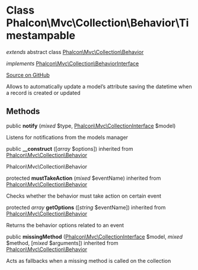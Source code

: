 # Class **Phalcon\\Mvc\\Collection\\Behavior\\Timestampable**

*extends* abstract class [Phalcon\Mvc\Collection\Behavior](/en/3.2/api/Phalcon_Mvc_Collection_Behavior)

*implements* [Phalcon\Mvc\Collection\BehaviorInterface](/en/3.2/api/Phalcon_Mvc_Collection_BehaviorInterface)

<a href="https://github.com/phalcon/cphalcon/blob/master/phalcon/mvc/collection/behavior/timestampable.zep" class="btn btn-default btn-sm">Source on GitHub</a>

Allows to automatically update a model’s attribute saving the
datetime when a record is created or updated


## Methods
public  **notify** (*mixed* $type, [Phalcon\Mvc\CollectionInterface](/en/3.2/api/Phalcon_Mvc_CollectionInterface) $model)

Listens for notifications from the models manager



public  **__construct** ([*array* $options]) inherited from [Phalcon\Mvc\Collection\Behavior](/en/3.2/api/Phalcon_Mvc_Collection_Behavior)

Phalcon\\Mvc\\Collection\\Behavior



protected  **mustTakeAction** (*mixed* $eventName) inherited from [Phalcon\Mvc\Collection\Behavior](/en/3.2/api/Phalcon_Mvc_Collection_Behavior)

Checks whether the behavior must take action on certain event



protected *array* **getOptions** ([*string* $eventName]) inherited from [Phalcon\Mvc\Collection\Behavior](/en/3.2/api/Phalcon_Mvc_Collection_Behavior)

Returns the behavior options related to an event



public  **missingMethod** ([Phalcon\Mvc\CollectionInterface](/en/3.2/api/Phalcon_Mvc_CollectionInterface) $model, *mixed* $method, [*mixed* $arguments]) inherited from [Phalcon\Mvc\Collection\Behavior](/en/3.2/api/Phalcon_Mvc_Collection_Behavior)

Acts as fallbacks when a missing method is called on the collection



